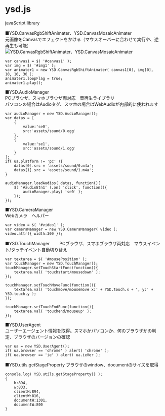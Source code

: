 # ysd.js
javaScript library


■YSD.CanvasRgbShiftAnimater、YSD.CanvasMosaicAnimater  
元画像をCanvasでエフェクトをかける（マウスオーバーに合わせて実行や、逆再生も可能）  
![YSD.CanvasRgbShiftAnimater、YSD.CanvasMosaicAnimater](http://skizi.jp/github/assets/images/canvas_animater.gif)
```
var canvas1 = $( '#canvas1' );
var img = $( '#img1' );
var animater1 = new YSD.CanvasRgbShiftAnimater( canvas1[0], img[0], 10, 10, 30 );
animater1.loopFlag = true;
animater1.play();
```
  
  
■YSD.AudioManager  
PCブラウザ、スマホブラウザ両対応　音再生ライブラリ  
パソコンの場合はAudioタグ、スマホの場合はWebAudioが内部的に使われます
```
var audioManager = new YSD.AudioManager();
var datas = [
	{
		value:'se0',
		src:'assets/sound/0.ogg'
	},
	{
		value:'se1',
		src:'assets/sound/1.ogg'
	}
];
if( ua.platform != 'pc' ){
	datas[0].src = 'assets/sound/0.m4a';
	datas[1].src = 'assets/sound/1.m4a';
}

audioManager.loadAudios( datas, function(){
	$( '#audioBtn1' ).on( 'click', function(){
		audioManager.play( 'se0' );
	});
});
```
  
  
■YSD.CameraManager  
Webカメラ　ヘルパー  
```
var video = $( '#video1' );
var cameraManager = new YSD.CameraManager( video );
video.attr({ width:300 });
```
  
  
■YSD.TouchManager　　
PCブラウザ、スマホブラウザ両対応　マウスイベント/タッチイベント自動切り替え
```
var textarea = $( '#mousePosition' );
var touchManager = new YSD.TouchManager();
touchManager.setTouchStartFunc(function(){
	textarea.val( 'touchstart/mousedown' );
});

touchManager.setTouchMoveFunc(function(){
	textarea.val( 'touchmove/mousemove x:' + YSD.touch.x + ', y:' + YSD.touch.y );
});

touchManager.setTouchEndFunc(function(){
	textarea.val( 'touchend/mouseup' );
});
```
  
  
■YSD.UserAgent  
ユーザーエージェント情報を取得。スマホかパソコンか、何のブラウザかの判定、ブラウザのバージョンの確認
```
var ua = new YSD.UserAgent();
if( ua.browser == 'chrome' ) alert( 'chrome' );
if( ua.browser == 'ie' ) alert( ua.ieVer );
```
  
  
■YSD.utils.getStageProperty
ブラウザのwindow、documentのサイズを取得 
```
console.log( YSD.utils.getStageProperty() );
{
	h:894,
	w:833,
	clientH:894,
	clientW:816,
	documentH:1301,
	documentW:800
}
```